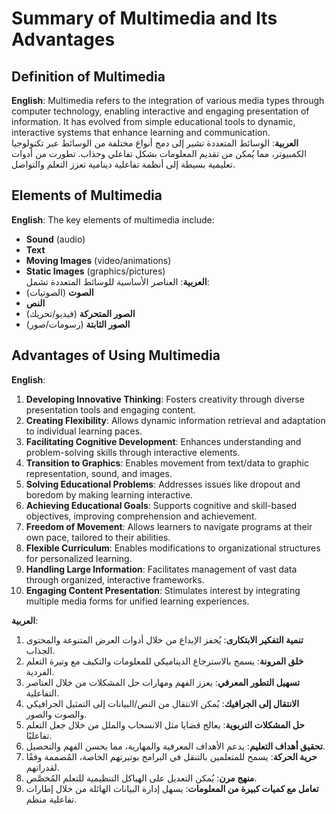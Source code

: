 # Summary of Multimedia and Its Advantages

## Definition of Multimedia  
**English**: Multimedia refers to the integration of various media types through computer technology, enabling interactive and engaging presentation of information. It has evolved from simple educational tools to dynamic, interactive systems that enhance learning and communication.  
**العربية**: الوسائط المتعددة تشير إلى دمج أنواع مختلفة من الوسائط عبر تكنولوجيا الكمبيوتر، مما يُمكن من تقديم المعلومات بشكل تفاعلي وجذاب. تطورت من أدوات تعليمية بسيطة إلى أنظمة تفاعلية دينامية تعزز التعلم والتواصل.

## Elements of Multimedia  
**English**: The key elements of multimedia include:  
- **Sound** (audio)  
- **Text**  
- **Moving Images** (video/animations)  
- **Static Images** (graphics/pictures)  
**العربية**: العناصر الأساسية للوسائط المتعددة تشمل:  
- **الصوت** (الصوتيات)  
- **النص**  
- **الصور المتحركة** (فيديو/تحريك)  
- **الصور الثابتة** (رسومات/صور)

## Advantages of Using Multimedia  
**English**:  
1. **Developing Innovative Thinking**: Fosters creativity through diverse presentation tools and engaging content.  
2. **Creating Flexibility**: Allows dynamic information retrieval and adaptation to individual learning paces.  
3. **Facilitating Cognitive Development**: Enhances understanding and problem-solving skills through interactive elements.  
4. **Transition to Graphics**: Enables movement from text/data to graphic representation, sound, and images.  
5. **Solving Educational Problems**: Addresses issues like dropout and boredom by making learning interactive.  
6. **Achieving Educational Goals**: Supports cognitive and skill-based objectives, improving comprehension and achievement.  
7. **Freedom of Movement**: Allows learners to navigate programs at their own pace, tailored to their abilities.  
8. **Flexible Curriculum**: Enables modifications to organizational structures for personalized learning.  
9. **Handling Large Information**: Facilitates management of vast data through organized, interactive frameworks.  
10. **Engaging Content Presentation**: Stimulates interest by integrating multiple media forms for unified learning experiences.  

**العربية**:  
1. **تنمية التفكير الابتكارى**: يُحفز الإبداع من خلال أدوات العرض المتنوعة والمحتوى الجذاب.  
2. **خلق المرونة**: يسمح بالاسترجاع الديناميكي للمعلومات والتكيف مع وتيرة التعلم الفردية.  
3. **تسهيل التطور المعرفي**: يعزز الفهم ومهارات حل المشكلات من خلال العناصر التفاعلية.  
4. **الانتقال إلى الجرافيك**: يُمكن الانتقال من النص/البيانات إلى التمثيل الجرافيكي والصوت والصور.  
5. **حل المشكلات التربوية**: يعالج قضايا مثل الانسحاب والملل من خلال جعل التعلم تفاعليًا.  
6. **تحقيق أهداف التعليم**: يدعم الأهداف المعرفية والمهارية، مما يحسن الفهم والتحصيل.  
7. **حرية الحركة**: يسمح للمتعلمين بالتنقل في البرامج بوتيرتهم الخاصة، المُصممة وفقًا لقدراتهم.  
8. **منهج مرن**: يُمكن التعديل على الهياكل التنظيمية للتعلم المُخصَّص.  
9. **تعامل مع كميات كبيرة من المعلومات**: يسهل إدارة البيانات الهائلة من خلال إطارات تفاعلية منظم.  
